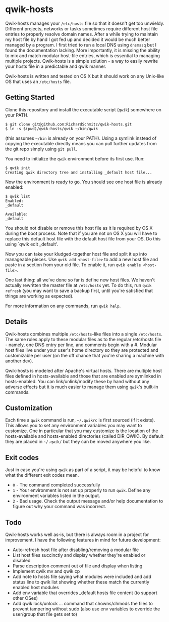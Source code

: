 # qwik-hosts
Qwik-hosts manages your `/etc/hosts` file so that it doesn't get too unwieldy. Different projects, networks or tasks sometimes require different host file entries to properly resolve domain names. After a while trying to maintain my host file by hand I got fed up and decided it would be much better managed by a program. I first tried to run a local DNS using `dnsmasq` but I found the documentation lacking. More importantly, it is missing the ability to mix and match modular host-file entries, which is
essential to managing multiple projects. Qwik-hosts is a simple solution - a way to easily rewrite your hosts file in a predictable and qwik manner.

Qwik-hosts is written and tested on OS X but it should work on any Unix-like OS that uses an `/etc/hosts` file.

## Getting Started
Clone this repository and install the executable script (`qwik`) somewhere on your PATH.

```
$ git clone git@github.com:RichardSchmitz/qwik-hosts.git
$ ln -s $(pwd)/qwik-hosts/qwik ~/bin/qwik
```

(this assumes `~/bin` is already on your PATH). Using a symlink instead of copying the executable directly means you can pull further updates from the git repo simply using `git pull`.

You need to initialize the `qwik` environment before its first use. Run:

```
$ qwik init
Creating qwik directory tree and installing _default host file...
```

Now the environment is ready to go. You should see one host file is already enabled:

```
$ qwik list
Enabled:
_default

Available:
_default
```

You should not disable or remove this host file as it is required by OS X during the boot process. Note that if you are not on OS X you will have to replace this default host file with the default host file from your OS. Do this using `qwik edit _default'.

Now you can take your kludged-together host file and split it up into manageable pieces. Use `qwik add <host-file>` to add a new host file and paste in a section from your old file. To enable it, run `qwik enable <host-file>`.

One last thing: all we've done so far is define new host files. We haven't actually rewritten the master file at `/etc/hosts` yet. To do this, run `qwik refresh` (you may want to save a backup first, until you're satisfied that things are working as expected).

For more information on any commands, run `qwik help`.

## Details
Qwik-hosts combines multiple `/etc/hosts`-like files into a single `/etc/hosts`. The same rules apply to these modular files as to the regular /etc/hosts file - namely, one DNS entry per line, and comments begin with a #. Modular host files live under your user's home directory so they are protected and customizable per user (on the off chance that you're sharing a machine with another dev).

Qwik-hosts is modeled after Apache's virtual hosts. There are multiple host files defined in hosts-available and those that are enabled are symlinked in hosts-enabled. You can link/unlink/modify these by hand without any adverse effects but it is much easier to manage them using `qwik`'s built-in commands.

## Customization
Each time a `qwik` command is run, `~/.qwikrc` is first sourced (if it exists). This allows you to set any environment variables you may want to customize. One in particular that you may customize is the location of the hosts-available and hosts-enabled directories (called DIR_QWIK). By default they are placed in `~/.qwik/` but they can be moved anywhere you like.

## Exit codes
Just in case you're using `qwik` as part of a script, it may be helpful to know what the different exit codes mean.

* `0` - The command completed successfully
* `1` - Your environment is not set up properly to run `qwik`. Define any environment variables listed in the output.
* `2` - Bad usage. Check the output message and/or help documentation to figure out why your command was incorrect.

## Todo
Qwik-hosts works well as-is, but there is always room in a project for improvement. I have the following features in mind for future development:

* Auto-refresh host file after disabling/removing a modular file
* List host files succinctly and display whether they're enabled or disabled
* Parse description comment out of file and display when listing
* Implement qwik mv and qwik cp
* Add note to hosts file saying what modules were included and add status line to qwik list showing whether these match the currently enabled host modules
* Add env variable that overrides _default hosts file content (to support other OSes)
* Add qwik lock/unlock <file>... command that chowns/chmods the files to prevent tampering without sudo (also use env variables to override the user/group that file gets set to)
